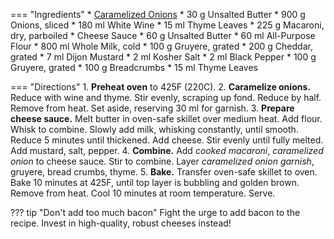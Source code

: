 === "Ingredients"
    * [Caramelized Onions](../../references/techniques/caramelized-onions.md)
        * 30 g Unsalted Butter
        * 900 g Onions, sliced
        * 180 ml White Wine
        * 15 ml Thyme Leaves
    * 225 g Macaroni, dry, parboiled
    * Cheese Sauce
        * 60 g Unsalted Butter
        * 60 ml All-Purpose Flour
        * 800 ml Whole Milk, cold
        * 100 g Gruyere, grated
        * 200 g Cheddar, grated
        * 7 ml Dijon Mustard
        * 2 ml Kosher Salt
        * 2 ml Black Pepper
    * 100 g Gruyere, grated
    * 100 g Breadcrumbs
    * 15 ml Thyme Leaves

=== "Directions"
    1. **Preheat oven** to 425F (220C).
    2. **Caramelize onions.** Reduce with wine and thyme. Stir evenly, scraping up fond. Reduce by half. Remove from heat. Set aside, reserving 30 ml for garnish.
    3. **Prepare cheese sauce.** Melt butter in oven-safe skillet over medium heat. Add flour. Whisk to combine. Slowly add milk, whisking constantly, until smooth. Reduce 5 minutes until thickened. Add cheese. Stir evenly until fully melted. Add mustard, salt, pepper.
    4. **Combine.** Add *cooked macaroni*, *caramelized onion* to cheese sauce. Stir to combine. Layer *caramelized onion garnish*, gruyere, bread crumbs, thyme.
    5. **Bake.** Transfer oven-safe skillet to oven. Bake 10 minutes at 425F, until top layer is bubbling and golden brown. Remove from heat. Cool 10 minutes at room temperature. Serve.

??? tip "Don't add too much bacon"
    Fight the urge to add bacon to the recipe. Invest in high-quality, robust cheeses instead!

[^1]:
    ["Mob's French Onion Mac & Cheese."](https://www.reddit.com/r/MobKitchen/comments/ew62bu/mobs_french_onion_mac_cheese/) *Reddit.* 30 January 2020. Accessed 2020.
